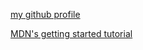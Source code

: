 

[my github profile](https://github.com/oakla)

[MDN's getting started tutorial](learn\MDN-learn-web-developent\Getting_Started_With_The_Web\index.html)

<!-- ![Sir Edmond 'Weary' Dunlop, take in the Bontanical Gardens on my way home from a PCR test](/images/edmund-dunlop.jpg) -->
